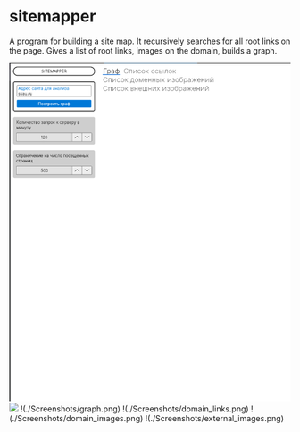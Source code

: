 # sitemapper
A program for building a site map. It recursively searches for all root links on the page. Gives a list of root links, images on the domain, builds a graph.


![](./Screenshots/main.png)
![](./Screenshots/processing.png.png)
!(./Screenshots/graph.png)
!(./Screenshots/domain_links.png)
!(./Screenshots/domain_images.png)
!(./Screenshots/external_images.png)
